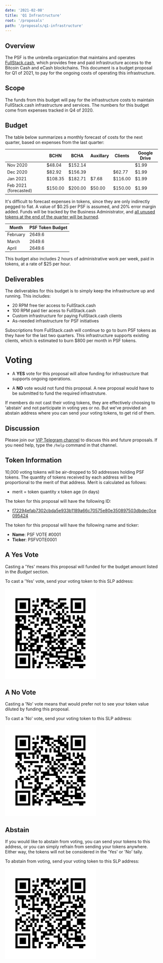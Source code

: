 ```yaml
---
date: '2021-02-08'
title: 'Q1 Infrastructure'
root: '/proposals'
path: '/proposals/q1-infrastructure'
---
```


## Overview
The PSF is the umbrella organization that maintains and operates [FullStack.cash](https://fullstack.cash), which provides free and paid infrastructure access to the Bitcoin Cash and eCash blockchains. This document is a budget proposal for Q1 of 2021, to pay for the ongoing costs of operating this infrastructure.

## Scope
The funds from this budget will pay for the infrastructure costs to maintain FullStack.cash infrastructure and services. The numbers for this budget come from expenses tracked in Q4 of 2020.

## Budget
The table below summarizes a monthly forecast of costs for the next quarter, based on expenses from the last quarter:

| | BCHN | BCHA | Auxillary | Clients | Google Drive |
|-|------|------|-----------|---------|--------------|
| Nov 2020 | $48.04 | $152.14 |  |  | $1.99 |
| Dec 2020 | $82.92 | $156.39 | | $62.77 | $1.99 |
| Jan 2021 | $108.35 | $182.71 | $7.68 | $116.00 | $1.99 |
| Feb 2021 (forecasted) | $150.00 | $200.00 | $50.00 | $150.00 | $1.99 |


It's difficult to forecast expenses in tokens, since they are only indirectly pegged to fiat. A value of $0.25 per PSF is assumed, and 20% error margin added. Funds will be tracked by the Business Administrator, and <u>all unused tokens at the end of the quarter will be burned</u>.

| Month  | PSF Token Budget |
| ------------- | ------------- |
| February  | 2649.6  |
| March  | 2649.6  |
| April  | 2649.6  |

This budget also includes 2 hours of administrative work per week, paid in tokens, at a rate of $25 per hour.

## Deliverables
The deliverables for this budget is to simply keep the infrastructure up and running. This includes:
- 20 RPM free tier access to FullStack.cash
- 100 RPM paid tier acess to FullStack.cash
- Custom infrastructure for paying FullStack.cash clients
- As-needed infrastructure for PSF initiatives

Subscriptions from FullStack.cash will continue to go to burn PSF tokens as they have for the last two quarters. This infrastructure supports existing clients, which is estimated to burn $800 per month in PSF tokens.


# Voting

- A **YES** vote for this proposal will allow funding for infrastructure that supports ongoing operations.

- A **NO** vote would not fund this proposal. A new proposal would have to be submitted to fund the required infrastruture.

If members do not cast their voting tokens, they are effectively choosing to
'abstain' and not participate in voting yes or no. But we've provided an abstain address where you can send your voting tokens, to get rid of them.

## Discussion
Please join our [VIP Telegram channel](https://t.me/psf_vip) to discuss this and future proposals. If you need help, type the `/help` command in that channel.

## Token Information

10,000 voting tokens will be air-dropped to 50 addresses holding PSF tokens. The quantity of tokens received by each address will be proportional to the merit of that address. Merit is calculated as follows:

- merit = token quantity x token age (in days)

The token for this proposal will have the following ID:

- [f72294efab7302cbda5e933b1189a66c70575e80e350897503dbdec0ce095424](https://explorer.bitcoin.com/bch/token/f72294efab7302cbda5e933b1189a66c70575e80e350897503dbdec0ce095424)

The token for this proposal will have the following name and ticker:

- **Name**: PSF VOTE #0001
- **Ticker**: PSFVOTE0001

## A Yes Vote

Casting a 'Yes' means this proposal will funded for the budget amount listed in
the _Budget_ section.

To cast a 'Yes' vote, send your voting token to this SLP address:

![simpleledger:qq229gmvvylsw4gy55q3t3ns437g5g4mpckm60veu7](./PSFVOTE0001-yes.png)

## A No Vote

Casting a 'No' vote means that would prefer not to see your token value diluted
by funding this proposal.

To cast a 'No' vote, send your voting token to this SLP address:

![simpleledger:qr22hvnaqynjxe9sf9hgfzx7k3gyufexj5wh5s9j0g](./PSFVOTE0001-no.png)

## Abstain

If you would like to abstain from voting, you can send your tokens to this
address, or you can simply refrain from sending your tokens anywhere. Either
way, the tokens will not be considered in the 'Yes' or 'No' tally.

To abstain from voting, send your voting token to this SLP address:

![simpleledger:qr5etp6hhy4jhzd40pphz5q4ff58p9jp2qzear74fe](./PSFVOTE0001-abstain.png)
